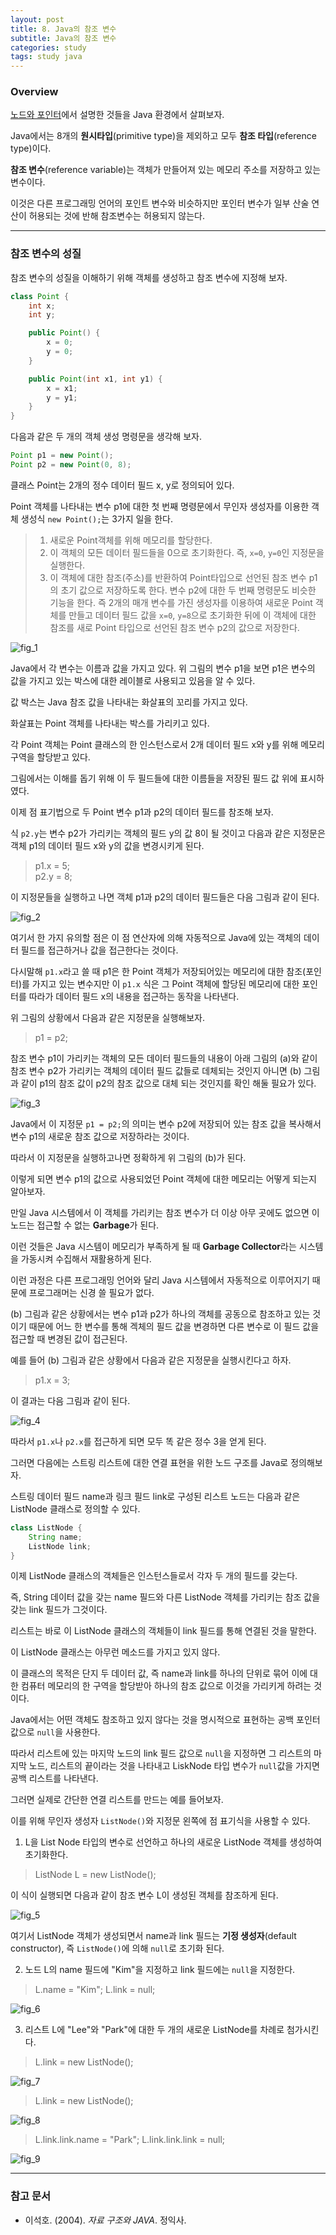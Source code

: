 ```yaml
---
layout: post
title: 8. Java의 참조 변수
subtitle: Java의 참조 변수
categories: study
tags: study java
---
```


### Overview

[노드와 포인터](https://rap0d.github.io/study/2019/07/24/ds_7_%EB%85%B8%EB%93%9C%EC%99%80%ED%8F%AC%EC%9D%B8%ED%84%B0/)에서 설명한 것들을 Java 환경에서 살펴보자.

Java에서는 8개의 **원시타입**(primitive type)을 제외하고 모두 **참조 타입**(reference type)이다.

**참조 변수**(reference variable)는 객체가 만들어져 있는 메모리 주소를 저장하고 있는 변수이다.

이것은 다른 프로그래밍 언어의 포인트 변수와 비슷하지만 포인터 변수가 일부 산술 연산이 허용되는 것에 반해 참조변수는 허용되지 않는다.

***

### 참조 변수의 성질

참조 변수의 성질을 이해하기 위해 객체를 생성하고 참조 변수에 지정해 보자.

```java
class Point {
    int x;
    int y;

    public Point() {
        x = 0;
        y = 0;
    }

    public Point(int x1, int y1) {
        x = x1;
        y = y1;
    }
}
```

다음과 같은 두 개의 객체 생성 명령문을 생각해 보자.

```java
Point p1 = new Point();
Point p2 = new Point(0, 8);
```

클래스 Point는 2개의 정수 데이터 필드 x, y로 정의되어 있다.

Point 객체를 나타내는 변수 p1에 대한 첫 번째 명령문에서 무인자 생성자를 이용한 객체 생성식 `new Point();`는 3가지 일을 한다.

> 1. 새로운 Point객체를 위해 메모리를 할당한다.
> 2. 이 객체의 모든 데이터 필드들을 0으로 초기화한다. 즉, `x=0`, `y=0`인 지정문을 실행한다.
> 3. 이 객체에 대한 참조(주소)를 반환하여 Point타입으로 선언된 참조 변수 p1의 초기 값으로 저장하도록 한다. 변수 p2에 대한 두 번째 명령문도 비슷한 기능을 한다. 즉 2개의 매개 변수를 가진 생성자를 이용하여 새로운 Point 객체를 만들고 데이터 필드 값을 `x=0`, `y=8`으로 초기화한 뒤에 이 객체에 대한 참조를 새로 Point 타입으로 선언된 참조 변수 p2의 값으로 저장한다.

![fig_1](/assets/img/study/java/190725_fig_1.png "fig_1")

Java에서 각 변수는 이름과 값을 가지고 있다. 위 그림의 변수 p1을 보면 p1은 변수의 값을 가지고 있는 박스에 대한 레이블로 사용되고 있음을 알 수 있다.

값 박스는 Java 참조 값을 나타내는 화살표의 꼬리를 가지고 있다.

화살표는 Point 객체를 나타내는 박스를 가리키고 있다.

각 Point 객체는 Point 클래스의 한 인스턴스로서 2개 데이터 필드 x와 y를 위해 메모리 구역을 할당받고 있다.

그림에서는 이해를 돕기 위해 이 두 필드들에 대한 이름들을 저장된 필드 값 위에 표시하였다.

이제 점 표기법으로 두 Point 변수 p1과 p2의 데이터 필드를 참조해 보자.

식 `p2.y`는 변수 p2가 가리키는 객체의 필드 y의 값 8이 될 것이고 다음과 같은 지정문은 객체 p1의 데이터 필드 x와 y의 값을 변경시키게 된다.

> p1.x = 5;  
> p2.y = 8;  

이 지정문들을 실행하고 나면 객체 p1과 p2의 데이터 필드들은 다음 그림과 같이 된다.

![fig_2](/assets/img/study/java/190725_fig_2.png "fig_2")

여기서 한 가지 유의할 점은 이 점 연산자에 의해 자동적으로 Java에 있는 객체의 데이터 필드를 접근하거나 값을 접근한다는 것이다.

다시말해 `p1.x`라고 쓸 때 p1은 한 Point 객체가 저장되어있는 메모리에 대한 참조(포인터)를 가지고 있는 변수지만 이 `p1.x` 식은 그 Point 객체에 할당된 메모리에 대한 포인터를 따라가 데이터 필드 x의 내용을 접근하는 동작을 나타낸다.

위 그림의 상황에서 다음과 같은 지정문을 실행해보자.

> p1 = p2;

참조 변수 p1이 가리키는 객체의 모든 데이터 필드들의 내용이 아래 그림의 (a)와 같이 참조 변수 p2가 가리키는 객체의 데이터 필드 값들로 데체되는 것인지 아니면 (b) 그림과 같이 p1의 참조 값이 p2의 참조 값으로 대체 되는 것인지를 확인 해둘 필요가 있다.

![fig_3](/assets/img/study/java/190725_fig_3.png "fig_3")

Java에서 이 지정문 `p1 = p2;`의 의미는 변수 p2에 저장되어 있는 참조 값을 복사해서 변수 p1의 새로운 참조 값으로 저장하라는 것이다.

따라서 이 지정문을 실행하고나면 정확하게 위 그림의 (b)가 된다.

이렇게 되면 변수 p1의 값으로 사용되었던 Point 객체에 대한 메모리는 어떻게 되는지 알아보자.

만일 Java 시스템에서 이 객체를 가리키는 참조 변수가 더 이상 아무 곳에도 없으면 이 노드는 접근할 수 없는 **Garbage**가 된다.

이런 것들은 Java 시스템이 메모리가 부족하게 될 때 **Garbage Collector**라는 시스템을 가동시켜 수집해서 재활용하게 된다.

이런 과정은 다른 프로그래밍 언어와 달리 Java 시스템에서 자동적으로 이루어지기 때문에 프로그래머는 신경 쓸 필요가 없다.

(b) 그림과 같은 상황에서는 변수 p1과 p2가 하나의 객체를 공동으로 참조하고 있는 것이기 때문에 어느 한 변수를 통해 겍체의 필드 값을 변경하면 다른 변수로 이 필드 값을 접근할 때 변경된 값이 접근된다.

예를 들어 (b) 그림과 같은 상황에서 다음과 같은 지정문을 실행시킨다고 하자.

> p1.x = 3;

이 결과는 다음 그림과 같이 된다.

![fig_4](/assets/img/study/java/190725_fig_4.png "fig_4")

따라서 `p1.x`나 `p2.x`를 접근하게 되면 모두 똑 같은 정수 3을 얻게 된다.

그러면 다음에는 스트링 리스트에 대한 연결 표현을 위한 노드 구조를 Java로 정의해보자.

스트링 데이터 필드 name과 링크 필드 link로 구성된 리스트 노드는 다음과 같은 ListNode 클래스로 정의할 수 있다.

```java
class ListNode {
    String name;
    ListNode link;
}
```

이제 ListNode 클래스의 객체들은 인스턴스들로서 각자 두 개의 필드를 갖는다.

즉, String 데이터 값을 갖는 name 필드와 다른 ListNode 객체를 가리키는 참조 값을 갖는 link 필드가 그것이다.

리스트는 바로 이 ListNode 클래스의 객체들이 link 필드를 통해 연결된 것을 말한다.

이 ListNode 클래스는 아무런 메소드를 가지고 있지 않다.

이 클래스의 목적은 단지 두 데이터 값, 즉 name과 link를 하나의 단위로 묶어 이에 대한 컴퓨터 메모리의 한 구역을 할당받아 하나의 참조 값으로 이것을 가리키게 하려는 것이다.

Java에서는 어떤 객체도 참조하고 있지 않다는 것을 명시적으로 표현하는 공백 포인터 값으로 `null`을 사용한다.

따라서 리스트에 있는 마지막 노드의 link 필드 값으로 `null`을 지정하면 그 리스트의 마지막 노드, 리스트의 끝이라는 것을 나타내고 LiskNode 타입 변수가 `null`값을 가지면 공백 리스트를 나타낸다.

그러면 실제로 간단한 연결 리스트를 만드는 예를 들어보자.

이를 위해 무인자 생성자 `ListNode()`와 지정문 왼쪽에 점 표기식을 사용할 수 있다.

1. L을 List Node 타입의 변수로 선언하고 하나의 새로운 ListNode 객체를 생성하여 초기화한다.

> ListNode L = new ListNode();

이 식이 실행되면 다음과 같이 참조 변수 L이 생성된 객체를 참조하게 된다.

![fig_5](/assets/img/study/java/190725_fig_5.png "fig_5")

여기서 ListNode 객체가 생성되면서 name과 link 필드는 **기정 생성자**(default constructor), 즉 `ListNode()`에 의해 `null`로 초기화 된다.

2. 노드 L의 name 필드에 "Kim"을 지정하고 link 필드에는 `null`을 지정한다.

> L.name = "Kim";
> L.link = null;

![fig_6](/assets/img/study/java/190725_fig_6.png "fig_6")

3. 리스트 L에 "Lee"와 "Park"에 대한 두 개의 새로운 ListNode를 차례로 첨가시킨다.

> L.link = new ListNode();

![fig_7](/assets/img/study/java/190725_fig_7.png "fig_7")

> L.link = new ListNode();

![fig_8](/assets/img/study/java/190725_fig_8.png "fig_8")

> L.link.link.name = "Park";
> L.link.link.link = null;

![fig_9](/assets/img/study/java/190725_fig_9.png "fig_9")

***

### 참고 문서
- 이석호. (2004). *자료 구조와 JAVA*. 정익사.
